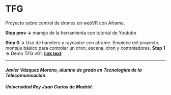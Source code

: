 # TFG


Proyecto sobre control de drones en webVR con Aframe.

**Step prev ->** manejo de la herramienta con tutorial de Youtube 

**Step 0 ->** Uso de handlers y raycaster con aframe. Empiece del proyecto, montaje básico para controlar un dron; escena, dron y controladores.
**Step 1 ->** Demo TFG v01.
**[link text](Escena/escena.html)**






--------------------------------------------------------------------------

#### *Javier Vázquez Moreno, alumno de grado en Tecnologías de la Telecomunicación.*
##### *Universidad Rey Juan Carlos de Madrid.* 
